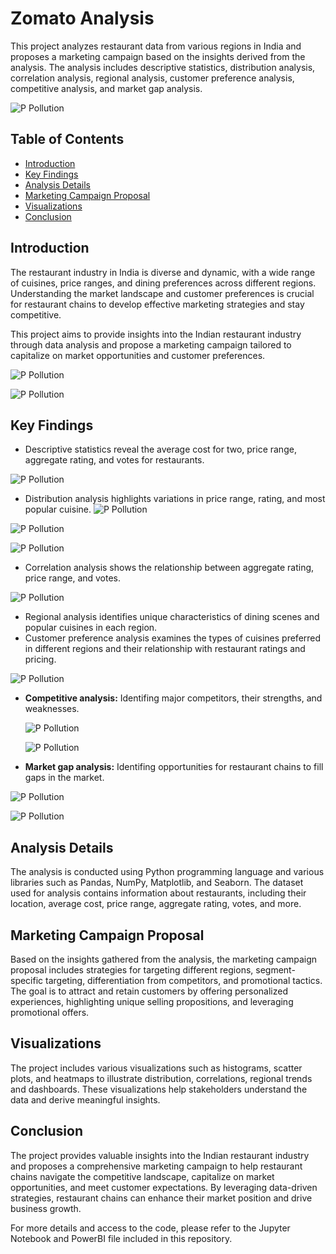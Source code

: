 # Zomato Analysis

This project analyzes restaurant data from various regions in India and proposes a marketing campaign based on the insights derived from the analysis. The analysis includes descriptive statistics, distribution analysis, correlation analysis, regional analysis, customer preference analysis, competitive analysis, and market gap analysis.

![P Pollution](Images/stopw.png "Correlation analysis")

## Table of Contents

- [Introduction](#introduction)
- [Key Findings](#key-findings)
- [Analysis Details](#analysis-details)
- [Marketing Campaign Proposal](#marketing-campaign-proposal)
- [Visualizations](#visualizations)
- [Conclusion](#conclusion)

## Introduction

The restaurant industry in India is diverse and dynamic, with a wide range of cuisines, price ranges, and dining preferences across different regions. Understanding the market landscape and customer preferences is crucial for restaurant chains to develop effective marketing strategies and stay competitive.

This project aims to provide insights into the Indian restaurant industry through data analysis and propose a marketing campaign tailored to capitalize on market opportunities and customer preferences.

![P Pollution](Images/a1.png "Market Analysis")

![P Pollution](Images/a2.png "Market Analysis")



## Key Findings

- Descriptive statistics reveal the average cost for two, price range, aggregate rating, and votes for restaurants.
  
![P Pollution](Images/des1.png "Descriptive statistics")

- Distribution analysis highlights variations in price range, rating, and  most popular cuisine.
![P Pollution](Images/pr.png "Price Range")

![P Pollution](Images/rat_dist.png "Rating Distrbution")

![P Pollution](Images/cc.png "Most Popular Cuisines")

- Correlation analysis shows the relationship between aggregate rating, price range, and votes.
  
![P Pollution](Images/CorrMatrix.png "Relationship between aggregate rating, price range, and votes")

- Regional analysis identifies unique characteristics of dining scenes and popular cuisines in each region.
- Customer preference analysis examines the types of cuisines preferred in different regions and their relationship with restaurant ratings and pricing.

![P Pollution](Images/best_by_city.png "Best Restaurants_by_City & Ratings")

- **Competitive analysis:** Identifing major competitors, their strengths, and weaknesses.
  
  ![P Pollution](Images/top10byrating.png "Best Restaurants_by_Ratings")

  ![P Pollution](Images/no.png "Best Restaurants_by_Outlets fequency")
  
- **Market gap analysis:** Identifing opportunities for restaurant chains to fill gaps in the market.

![P Pollution](Images/ratings.png "Distribution of High Rated Restaurants (>4.5) In India")

![P Pollution](Images/newplot.png "Distribution of High Rated Restaurants In India")

## Analysis Details

The analysis is conducted using Python programming language and various libraries such as Pandas, NumPy, Matplotlib, and Seaborn. The dataset used for analysis contains information about restaurants, including their location, average cost, price range, aggregate rating, votes, and more.

## Marketing Campaign Proposal

Based on the insights gathered from the analysis, the marketing campaign proposal includes strategies for targeting different regions, segment-specific targeting, differentiation from competitors, and promotional tactics. The goal is to attract and retain customers by offering personalized experiences, highlighting unique selling propositions, and leveraging promotional offers.

## Visualizations

The project includes various visualizations such as histograms, scatter plots, and heatmaps to illustrate distribution, correlations, regional trends and dashboards. These visualizations help stakeholders understand the data and derive meaningful insights.



## Conclusion

The project provides valuable insights into the Indian restaurant industry and proposes a comprehensive marketing campaign to help restaurant chains navigate the competitive landscape, capitalize on market opportunities, and meet customer expectations. By leveraging data-driven strategies, restaurant chains can enhance their market position and drive business growth.

For more details and access to the code, please refer to the Jupyter Notebook and PowerBI file included in this repository.
